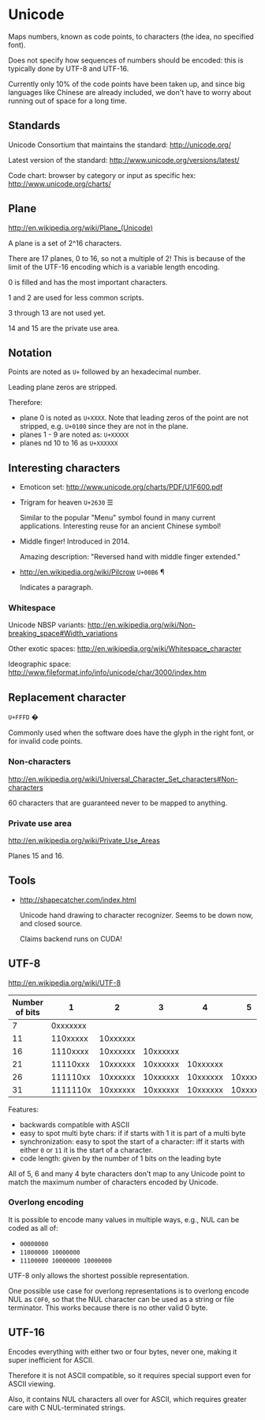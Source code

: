 # Unicode

Maps numbers, known as code points, to characters (the idea, no specified font).

Does not specify how sequences of numbers should be encoded: this is typically done by UTF-8 and UTF-16.

Currently only 10% of the code points have been taken up, and since big languages like Chinese are already included, we don't have to worry about running out of space for a long time.

## Standards

Unicode Consortium that maintains the standard: <http://unicode.org/>

Latest version of the standard: <http://www.unicode.org/versions/latest/>

Code chart: browser by category or input as specific hex: <http://www.unicode.org/charts/>

## Plane

<http://en.wikipedia.org/wiki/Plane_(Unicode)>

A plane is a set of 2^16 characters.

There are 17 planes, 0 to 16, so not a multiple of 2! This is because of the limit of the UTF-16 encoding which is a variable length encoding.

0 is filled and has the most important characters.

1 and 2 are used for less common scripts.

3 through 13 are not used yet.

14 and 15 are the private use area.

## Notation

Points are noted as `U+` followed by an hexadecimal number.

Leading plane zeros are stripped.

Therefore:

- plane 0 is noted as `U+XXXX`. Note that leading zeros of the point are not stripped, e.g. `U+0100` since they are not in the plane.
- planes 1 - 9 are noted as: `U+XXXXX`
- planes nd 10 to 16 as `U+XXXXXX`

## Interesting characters

-   Emoticon set: <http://www.unicode.org/charts/PDF/U1F600.pdf>

-   Trigram for heaven `U+2630` ☰

    Similar to the popular "Menu" symbol found in many current applications. Interesting reuse for an ancient Chinese symbol!

-   Middle finger! Introduced in 2014.

    Amazing description: "Reversed hand with middle finger extended."

-   <http://en.wikipedia.org/wiki/Pilcrow> `U+00B6` ¶

    Indicates a paragraph.

### Whitespace

Unicode NBSP variants:
<http://en.wikipedia.org/wiki/Non-breaking_space#Width_variations>

Other exotic spaces: <http://en.wikipedia.org/wiki/Whitespace_character>

Ideographic space:
<http://www.fileformat.info/info/unicode/char/3000/index.htm>

## Replacement character

`U+FFFD` �

Commonly used when the software does have the glyph in the right font, or for invalid code points.

### Non-characters

<http://en.wikipedia.org/wiki/Universal_Character_Set_characters#Non-characters>

60 characters that are guaranteed never to be mapped to anything.

### Private use area

<http://en.wikipedia.org/wiki/Private_Use_Areas>

Planes 15 and 16.

## Tools

-   <http://shapecatcher.com/index.html>

    Unicode hand drawing to character recognizer. Seems to be down now, and closed source.

    Claims backend runs on CUDA!

## UTF-8

<http://en.wikipedia.org/wiki/UTF-8>

| Number of bits | 1        | 2        | 3        | 4        | 5        | 6        |
|----------------|----------|----------|----------|----------|----------|----------|
| 7              | 0xxxxxxx |          |          |          |          |          |
| 11             | 110xxxxx | 10xxxxxx |          |          |          |          |
| 16             | 1110xxxx | 10xxxxxx | 10xxxxxx |          |          |          |
| 21             | 11110xxx | 10xxxxxx | 10xxxxxx | 10xxxxxx |          |          |
| 26             | 111110xx | 10xxxxxx | 10xxxxxx | 10xxxxxx | 10xxxxxx |          |
| 31             | 1111110x | 10xxxxxx | 10xxxxxx | 10xxxxxx | 10xxxxxx | 10xxxxxx |

Features:

- backwards compatible with ASCII
- easy to spot multi byte chars: if if starts with 1 it is part of a multi byte
- synchronization: easy to spot the start of a character: iff it starts with either `0` or `11` it is the start of a character.
- code length: given by the number of 1 bits on the leading byte

All of 5, 6 and many 4 byte characters don't map to any Unicode point to match the maximum number of characters encoded by Unicode.

### Overlong encoding

It is possible to encode many values in multiple ways, e.g., NUL can be coded as all of:

- `00000000`
- `11000000 10000000`
- `11100000 10000000 10000000`

UTF-8 only allows the shortest possible representation.

One possible use case for overlong representations is to overlong encode NUL as `C0F0`, so that the NUL character can be used as a string or file terminator. This works because there is no other valid 0 byte.

## UTF-16

Encodes everything with either two or four bytes, never one, making it super inefficient for ASCII.

Therefore it is not ASCII compatible, so it requires special support even for ASCII viewing.

Also, it contains NUL characters all over for ASCII, which requires greater care with C NUL-terminated strings.
